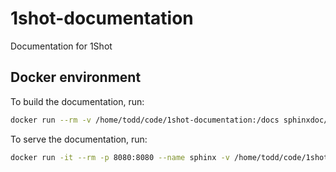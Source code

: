 # 1shot-documentation
Documentation for 1Shot

## Docker environment

To build the documentation, run:

```sh
docker run --rm -v /home/todd/code/1shot-documentation:/docs sphinxdoc/sphinx make html
```

To serve the documentation, run:

```sh
docker run -it --rm -p 8080:8080 --name sphinx -v /home/todd/code/1shot-documentation/build/html/:/root python:3.12 python -m http.server 8080 -d /root
```